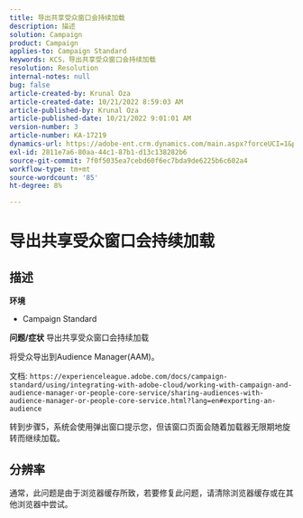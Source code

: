 ```yaml
---
title: 导出共享受众窗口会持续加载
description: 描述
solution: Campaign
product: Campaign
applies-to: Campaign Standard
keywords: KCS，导出共享受众窗口会持续加载
resolution: Resolution
internal-notes: null
bug: false
article-created-by: Krunal Oza
article-created-date: 10/21/2022 8:59:03 AM
article-published-by: Krunal Oza
article-published-date: 10/21/2022 9:01:01 AM
version-number: 3
article-number: KA-17219
dynamics-url: https://adobe-ent.crm.dynamics.com/main.aspx?forceUCI=1&pagetype=entityrecord&etn=knowledgearticle&id=693dd99b-1e51-ed11-bba2-0022480867fb
exl-id: 2811e7a6-80aa-44c1-87b1-d13c138282b6
source-git-commit: 7f0f5035ea7cebd60f6ec7bda9de6225b6c602a4
workflow-type: tm+mt
source-wordcount: '85'
ht-degree: 8%

---
```


# 导出共享受众窗口会持续加载

## 描述

<b>环境</b>
- Campaign Standard



<b>问题/症状</b>
导出共享受众窗口会持续加载

将受众导出到Audience Manager(AAM)。

文档: `https://experienceleague.adobe.com/docs/campaign-standard/using/integrating-with-adobe-cloud/working-with-campaign-and-audience-manager-or-people-core-service/sharing-audiences-with-audience-manager-or-people-core-service.html?lang=en#exporting-an-audience`

转到步骤5，系统会使用弹出窗口提示您，但该窗口页面会随着加载器无限期地旋转而继续加载。


## 分辨率


通常，此问题是由于浏览器缓存所致，若要修复此问题，请清除浏览器缓存或在其他浏览器中尝试。
